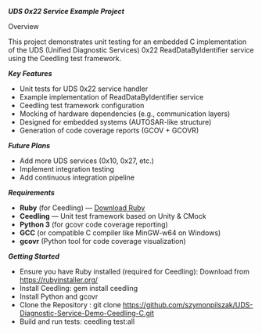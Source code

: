 ***UDS 0x22 Service Example Project***

Overview

This project demonstrates unit testing for an embedded C implementation of the UDS (Unified Diagnostic Services) 0x22 ReadDataByIdentifier service using the Ceedling test framework.

***Key Features***
  -  Unit tests for UDS 0x22 service handler
  -  Example implementation of ReadDataByIdentifier service
  -  Ceedling test framework configuration
  -  Mocking of hardware dependencies (e.g., communication layers)
  -  Designed for embedded systems (AUTOSAR-like structure)
  - Generation of code coverage reports (GCOV + GCOVR)

***Future Plans***
  -  Add more UDS services (0x10, 0x27, etc.)
  -  Implement integration testing
  -  Add continuous integration pipeline

***Requirements***
- **Ruby** (for Ceedling) — [Download Ruby](https://rubyinstaller.org/)
- **Ceedling** — Unit test framework based on Unity & CMock
- **Python 3** (for gcovr code coverage reporting)
- **GCC** (or compatible C compiler like MinGW-w64 on Windows)
- **gcovr** (Python tool for code coverage visualization)

***Getting Started***
  -  Ensure you have Ruby installed (required for Ceedling): Download from https://rubyinstaller.org/  
  -  Install Ceedling: gem install ceedling
  -  Install Python and gcovr
  -  Clone the Repository : git clone https://github.com/szymonpilszak/UDS-Diagnostic-Service-Demo-Ceedling-C.git
  -  Build and run tests: ceedling test:all
